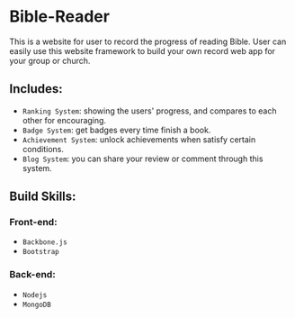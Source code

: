 Bible-Reader
============

This is a website for user to record the progress of reading Bible.
User can easily use this website framework to build your own record web app for your group or church.

## Includes:
 - ```Ranking System```: showing the users' progress, and compares to each other for encouraging.
 - ```Badge System```: get badges every time finish a book.
 - ```Achievement System```: unlock achievements when satisfy certain conditions.
 - ```Blog System```: you can share your review or comment through this system. 

## Build Skills:
### Front-end:
 - ```Backbone.js``` 
 - ```Bootstrap```

### Back-end:
 - ```Nodejs``` 
 - ```MongoDB```
